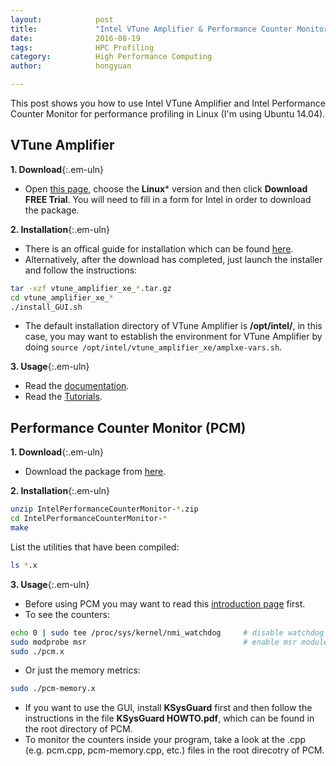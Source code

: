 ```yaml
---
layout:            post
title:             "Intel VTune Amplifier & Performance Counter Monitor"
date:              2016-08-19
tags:              HPC Profiling
category:          High Performance Computing
author:            hongyuan

---
```


This post shows you how to use Intel VTune Amplifier and Intel Performance Counter Monitor for performance profiling in Linux (I'm using Ubuntu 14.04).

## VTune Amplifier
**1. Download**{:.em-uln}

  * Open [this page](https://software.intel.com/en-us/intel-vtune-amplifier-xe), choose the **Linux*** version and then click **Download FREE Trial**. You will need to fill in a form for Intel in order to download the package.

**2. Installation**{:.em-uln}

  * There is an offical guide for installation which can be found [here](https://software.intel.com/sites/default/files/managed/26/a8/amplxe_install_guide_linux_0.pdf).
  * Alternatively, after the download has completed, just launch the installer and follow the instructions:

```bash
tar -xzf vtune_amplifier_xe_*.tar.gz
cd vtune_amplifier_xe_*
./install_GUI.sh
```

  * The default installation directory of VTune Amplifier is **/opt/intel/**, in this case, you may want to establish the environment for VTune Amplifier by doing `source /opt/intel/vtune_amplifier_xe/amplxe-vars.sh`.

**3. Usage**{:.em-uln}

 * Read the [documentation](https://software.intel.com/en-us/intel-vtune-amplifier-xe-support/documentation).
 * Read the [Tutorials](https://software.intel.com/en-us/articles/intel-vtune-amplifier-tutorials).


## Performance Counter Monitor (PCM)

**1. Download**{:.em-uln}

 * Download the package from [here](https://software.intel.com/en-us/articles/intel-performance-counter-monitor).

**2. Installation**{:.em-uln}

```bash
unzip IntelPerformanceCounterMonitor-*.zip
cd IntelPerformanceCounterMonitor-*
make
```

List the utilities that have been compiled:

```bash
ls *.x
```

**3. Usage**{:.em-uln}

 * Before using PCM you may want to read this [introduction page](https://software.intel.com/en-us/articles/intel-performance-counter-monitor) first.
 * To see the counters:

```bash
echo 0 | sudo tee /proc/sys/kernel/nmi_watchdog     # disable watchdog
sudo modprobe msr                                   # enable msr module
sudo ./pcm.x
```

 * Or just the memory metrics:

```bash
sudo ./pcm-memory.x
```

 * If you want to use the GUI, install **KSysGuard** first and then follow the instructions in the file **KSysGuard HOWTO.pdf**, which can be found in the root directory of PCM.
 * To monitor the counters inside your program, take a look at the .cpp (e.g. pcm.cpp, pcm-memory.cpp, etc.) files in the root direcotry of PCM.

